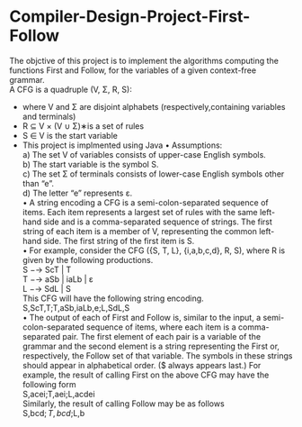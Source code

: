 # Compiler-Design-Project-First-Follow
The objctive of this project is to implement the algorithms computing the functions First and Follow, for the variables of a given context-free grammar.   
A CFG is a quadruple (V, Σ, R, S):
* where V and Σ are disjoint alphabets (respectively,containing variables and terminals)
* R ⊆ V × (V ∪ Σ)∗is a set of rules
* S ∈ V is the start variable  
* This project is implmented using Java
•  Assumptions:  
a) The set V of variables consists of upper-case English symbols.  
b) The start variable is the symbol S.  
c) The set Σ of terminals consists of lower-case English symbols other than “e”.  
d) The letter “e” represents ε.  
• A string encoding a CFG is a semi-colon-separated sequence of items. Each item represents
a largest set of rules with the same left-hand side and is a comma-separated sequence of
strings. The first string of each item is a member of V, representing the common left-hand
side. The first string of the first item is S.  
• For example, consider the CFG ({S, T, L}, {i,a,b,c,d}, R, S), where R is given by the
following productions.  
S −→ ScT | T  
T −→ aSb | iaLb | ε  
L −→ SdL | S  
This CFG will have the following string encoding.  
S,ScT,T;T,aSb,iaLb,e;L,SdL,S  
• The output of each of First and Follow is, similar to the input, a semi-colon-separated
sequence of items, where each item is a comma-separated pair. The first element of each
pair is a variable of the grammar and the second element is a string representing the First
or, respectively, the Follow set of that variable. The symbols in these strings should appear
in alphabetical order. ($ always appears last.) For example, the result of calling First on
the above CFG may have the following form  
S,acei;T,aei;L,acdei  
Similarly, the result of calling Follow may be as follows  
S,bcd$;T,bcd$;L,b

